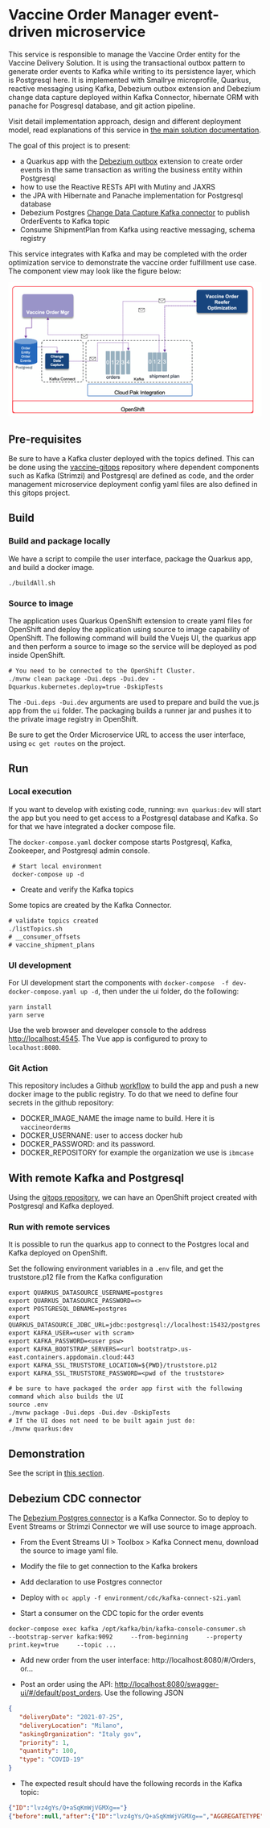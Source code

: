 # Vaccine Order Manager event-driven microservice

This service is responsible to manage the Vaccine Order entity for the Vaccine Delivery Solution. It is using the transactional outbox pattern to generate order events to Kafka while writing to its persistence layer, which is Postgresql here. It is implemented with Smallrye microprofile, Quarkus, reactive messaging using Kafka, Debezium outbox extension and Debezium change data capture deployed within Kafka Connector, hibernate ORM with panache for Posgresql database, and git action pipeline.


Visit detail implementation approach, design and different deployment model, read explanations of this service in [the main solution documentation](https://ibm-cloud-architecture.github.io/vaccine-solution-main/solution/orderms/).

The goal of this project is to present:

* a Quarkus app with the [Debezium outbox](https://debezium.io/documentation/reference/integrations/outbox.html) extension to create order events in the same transaction as writing the business entity within Postgresql
* how to use the Reactive RESTs API with Mutiny and JAXRS
* the JPA with Hibernate and Panache implementation for Postgresql database
* Debezium Postgres [Change Data Capture Kafka connector](https://debezium.io/documentation/reference/connectors/postgresql.html) to publish OrderEvents to Kafka topic
* Consume ShipmentPlan from Kafka using reactive messaging, schema registry

This service integrates with Kafka and may be completed with the order optimization service to demonstrate the vaccine order fulfillment use case. The component view may look like the figure below:

 ![](./docs/vaccine-order-1.png)

## Pre-requisites

Be sure to have a Kafka cluster deployed with the topics defined. This can be done using the [vaccine-gitops](https://github.com/ibm-cloud-architecture/vaccine-gitops) repository where dependent components such as Kafka (Strimzi) and Postgresql are defined as code, and the order management microservice deployment config yaml files are also defined in this gitops project.

## Build 

### Build and package locally

We have a script to compile the user interface, package the Quarkus app, and build a docker image.

```shell
./buildAll.sh
```

### Source to image

The application uses Quarkus OpenShift extension to create yaml files for OpenShift and deploy the application using source to image capability of OpenShift. The following command will build the Vuejs UI, the quarkus app and then perform a source to image so the service will be deployed as pod inside OpenShift. 

```shell
# You need to be connected to the OpenShift Cluster.
./mvnw clean package -Dui.deps -Dui.dev -Dquarkus.kubernetes.deploy=true -DskipTests
```

The `-Dui.deps -Dui.dev` arguments are used to prepare and build the vue.js app from the `ui` folder. The packaging builds a runner jar and pushes it to the private image registry in OpenShift.

Be sure to get the Order Microservice URL to access the user interface, using `oc get routes` on the project.

## Run

### Local execution

If you want to develop with existing code, running: `mvn quarkus:dev` will start the app but you need to get access to a Postgresql database and Kafka. So for that we have integrated a docker compose file.

The `docker-compose.yaml` docker compose starts Postgresql, Kafka, Zookeeper, and Postgresql admin console.

```shell
 # Start local environment 
 docker-compose up -d 
 ```

* Create and verify the Kafka topics

Some topics are created by the Kafka Connector.

```shell
# validate topics created
./listTopics.sh
# __consumer_offsets
# vaccine_shipment_plans
```


### UI development

For UI development start the components with `docker-compose  -f dev-docker-compose.yaml up -d`, then under the ui folder, do the following:

```
yarn install
yarn serve
```

Use the web browser and developer console to the address [http://localhost:4545](http://localhost:4545). The Vue app is configured to proxy to `localhost:8080`.


### Git Action

This repository includes a Github [workflow](https://github.com/ibm-cloud-architecture/vaccine-order-mgr/blob/master/.github/workflows/dockerbuild.yaml) to build the app and push a new docker image to the public registry. To do that we need to define four secrets in the github repository:

* DOCKER_IMAGE_NAME the image name to build. Here it is `vaccineorderms`
* DOCKER_USERNANE: user to access docker hub
* DOCKER_PASSWORD: and its password.
* DOCKER_REPOSITORY for example the organization we use is `ibmcase`

## With remote Kafka and Postgresql

Using the [gitops repository](https://github.com/ibm-cloud-architecture/vaccine-gitops), we can have an OpenShift project created with Postgresql and Kafka deployed.


### Run with remote services

It is possible to run the quarkus app to connect to the Postgres local and Kafka deployed on OpenShift.

Set the following environment variables in a `.env` file, and get the truststore.p12 file from the Kafka configuration

 ```shell
 export QUARKUS_DATASOURCE_USERNAME=postgres
 export QUARKUS_DATASOURCE_PASSWORD=<>
 export POSTGRESQL_DBNAME=postgres
 export QUARKUS_DATASOURCE_JDBC_URL=jdbc:postgresql://localhost:15432/postgres
 export KAFKA_USER=<user with scram>
 export KAFKA_PASSWORD=<user psw>
 export KAFKA_BOOTSTRAP_SERVERS=<url bootstratp>.us-east.containers.appdomain.cloud:443
 export KAFKA_SSL_TRUSTSTORE_LOCATION=${PWD}/truststore.p12
 export KAFKA_SSL_TRUSTSTORE_PASSWORD=<pwd of the truststore> 
 ```

 ```shell
 # be sure to have packaged the order app first with the following command which also builds the UI
 source .env
 ./mvnw package -Dui.deps -Dui.dev -DskipTests
 # If the UI does not need to be built again just do:
 ./mvnw quarkus:dev 
 ```


## Demonstration

See the script in [this section](https://ibm-cloud-architecture.github.io/vaccine-solution-main/solution/orderms/#demonstration-script).


## Debezium CDC connector

The [Debezium Postgres connector](https://debezium.io/documentation/reference/connectors/postgresql.html) is a Kafka Connector. So to deploy to Event Streams or Strimzi Connector we will use source to image approach.

* From the Event Streams UI > Toolbox > Kafka Connect menu, download the source to image yaml file.
* Modify the file to get connection to the Kafka brokers
* Add declaration to use Postgres connector
* Deploy with `oc apply -f environment/cdc/kafka-connect-s2i.yaml`


* Start a consumer on the CDC topic for the order events

 ```shell
 docker-compose exec kafka /opt/kafka/bin/kafka-console-consumer.sh     --bootstrap-server kafka:9092     --from-beginning     --property print.key=true     --topic ...
 ```

* Add new order from the user interface: http://localhost:8080/#/Orders, or...

* Post an order using the API: [http://localhost:8080/swagger-ui/#/default/post_orders](http://localhost:8080/swagger-ui/#/default/post_orders). Use the following JSON

 ```json
 {
    "deliveryDate": "2021-07-25",
    "deliveryLocation": "Milano",
    "askingOrganization": "Italy gov",
    "priority": 1,
    "quantity": 100,
    "type": "COVID-19"
 }
 ```

 * The expected result should have the following records in the Kafka topic:

 ```json
 {"ID":"lvz4gYs/Q+aSqKmWjVGMXg=="}	
 {"before":null,"after":{"ID":"lvz4gYs/Q+aSqKmWjVGMXg==","AGGREGATETYPE":"VaccineOrderEntity","AGGREGATEID":"21","TYPE":"OrderCreated","TIMESTAMP":1605304440331350,"PAYLOAD":"{\"orderID\":21,\"deliveryLocation\":\"London\",\"quantity\":150,\"priority\":2,\"deliveryDate\":\"2020-12-25\",\"askingOrganization\":\"UK Governement\",\"vaccineType\":\"COVID-19\",\"status\":\"OPEN\",\"creationDate\":\"13-Nov-2020 21:54:00\"}"},"source":{"version":"1.3.0.Final","connector":"db2","name":"vaccine_lot_db","ts_ms":1605304806596,"snapshot":"last","db":"TESTDB","schema":"DB2INST1","table":"ORDEREVENTS","change_lsn":null,"commit_lsn":"00000000:0000150f:0000000000048fca"},"op":"r","ts_ms":1605304806600,"transaction":null}
 ```
